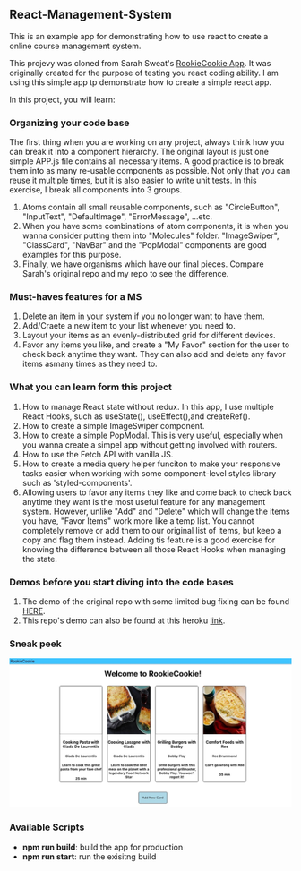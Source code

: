 ## React-Management-System
This is an example app for demonstrating how to use react to create a online course management system.

This projevy was cloned from Sarah Sweat's [RookieCookie App](https://github.com/sarahsweat/rookie-cookie). It was originally created for the purpose of testing you react coding ability. I am using this simple app tp demonstrate how to create a simple react app. 

In this project, you will learn:

### Organizing your code base
The first thing when you are working on any project, always think how you can break it into a component hierarchy. The original layout is just one simple APP.js file contains all necessary items. A good practice is to break them into as many re-usable components as possible. Not only that you can reuse it multiple times, but it is also easier to write unit tests. In this exercise, I break all components into 3 groups. 
1. Atoms contain all small reusable components, such as "CircleButton", "InputText", "DefaultImage", "ErrorMessage", ...etc. 
2. When you have some combinations of atom components, it is when you wanna consider putting them into "Molecules" folder. "ImageSwiper", "ClassCard", "NavBar" and the "PopModal" components are good examples for this purpose.
3. Finally, we have organisms which have our final pieces.
Compare Sarah's original repo and my repo to see the difference.

### Must-haves features for a MS
1. Delete an item in your system if you no longer want to have them.
2. Add/Craete a new item to your list whenever you need to.
3. Layout your items as an evenly-distributed grid for different devices.
4. Favor any items you like, and create a "My Favor" section for the user to check back anytime they want. They can also add and delete any favor items asmany times as they need to.

### What you can learn form this project
1. How to manage React state without redux. In this app, I use multiple React Hooks, such as useState(), useEffect(),and createRef().
2. How to create a simple ImageSwiper component.
3. How to create a simple PopModal. This is very useful, especially when you wanna create a simpel app without getting involved with routers.
4. How to use the Fetch API with vanilla JS.
5. How to create a media query helper funciton to make your responsive tasks easier when working with some component-level styles library such as 'styled-components'.
6. Allowing users to favor any items they like and come back to check back anytime they want is the most useful feature for any management system. However, unlike "Add" and "Delete" which will change the items you have, "Favor Items" work more like a temp list. You cannot completely remove or add them to our original list of items, but keep a copy and flag them instead. Adding tis feature is a good exercise for knowing the difference between all those React Hooks when managing the state.

### Demos before you start diving into the code bases
1. The demo of the original repo with some limited bug fixing can be found [HERE](https://react-management-system.herokuapp.com/).
2. This repo's demo can also be found at this heroku [link](https://react-management-system.herokuapp.com/).

### Sneak peek
<div align="left">
    <img src="/public/readme_01.jpg" >
</div>

### Available Scripts
<ul>
    <li><b>npm run build</b>: build the app for production</li>
    <li><b>npm run start</b>: run the exisitng build</li>
</ul>
